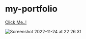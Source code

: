 # my-portfolio

[Click Me..!](https://muslumhanozturk.github.io/my-portfolio/)

![Screenshot 2022-11-24 at 22 26 31](https://user-images.githubusercontent.com/101603320/203865037-f805f279-e2bb-4999-91b4-f75ae82ce9b8.png)


